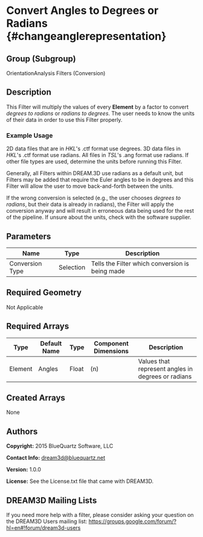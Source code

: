Convert Angles to Degrees or Radians {#changeanglerepresentation}
=============

## Group (Subgroup) ##
OrientationAnalysis Filters (Conversion)

## Description ##
This Filter will multiply the values of every **Element** by a factor to convert *degrees to radians* or *radians to degrees*.  The user needs to know the units of their data in order to use this Filter properly. 


### Example Usage ###

2D data files that are in *HKL*'s .ctf format use degrees. 3D data files in *HKL*'s .ctf format use radians. All files in *TSL*'s .ang format use radians. If other file types are used, determine the units before running this Filter.
 
Generally, all Filters within DREAM.3D use radians as a default unit, but Filters may be added that require the Euler angles to be in degrees and this Filter will allow the user to move back-and-forth between the units.

If the wrong conversion is selected (e.g., the user chooses *degrees to radians*, but their data is already in radians), the Filter will apply the conversion anyway and will result in erroneous data being used for the rest of the pipeline. If unsure about the units, check with the software supplier. 

## Parameters ##

| Name | Type | Description |
|------|------|------|
| Conversion Type | Selection | Tells the Filter which conversion is being made |

## Required Geometry ##

Not Applicable

## Required Arrays ##

| Type | Default Name | Type | Component Dimensions | Description |
|------|--------------|------|----------------------|-------------|
| Element | Angles    | Float | (n)                 | Values that represent angles in degrees or radians |

## Created Arrays ##

None

## Authors ##
**Copyright:** 2015 BlueQuartz Software, LLC

**Contact Info:** dream3d@bluequartz.net

**Version:** 1.0.0

**License:**  See the License.txt file that came with DREAM3D.




## DREAM3D Mailing Lists ##

If you need more help with a filter, please consider asking your question on the DREAM3D Users mailing list:
https://groups.google.com/forum/?hl=en#!forum/dream3d-users



